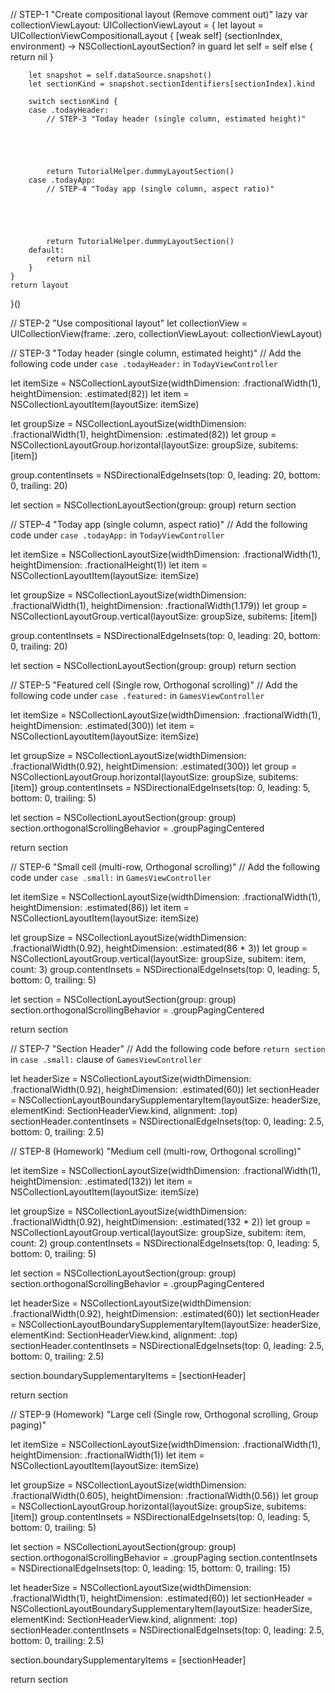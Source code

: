 // STEP-1 "Create compositional layout (Remove comment out)"
lazy var collectionViewLayout: UICollectionViewLayout = {
    let layout = UICollectionViewCompositionalLayout { [weak self] (sectionIndex, environment) -> NSCollectionLayoutSection? in
        guard let self = self else { return nil }

        let snapshot = self.dataSource.snapshot()
        let sectionKind = snapshot.sectionIdentifiers[sectionIndex].kind

        switch sectionKind {
        case .todayHeader:
            // STEP-3 "Today header (single column, estimated height)"





            return TutorialHelper.dummyLayoutSection()
        case .todayApp:
            // STEP-4 "Today app (single column, aspect ratio)"





            return TutorialHelper.dummyLayoutSection()
        default:
            return nil
        }
    }
    return layout
}()


// STEP-2 "Use compositional layout"
let collectionView = UICollectionView(frame: .zero, collectionViewLayout: collectionViewLayout)


// STEP-3 "Today header (single column, estimated height)"
// Add the following code under `case .todayHeader:` in `TodayViewController`

let itemSize = NSCollectionLayoutSize(widthDimension: .fractionalWidth(1), heightDimension: .estimated(82))
let item = NSCollectionLayoutItem(layoutSize: itemSize)

let groupSize = NSCollectionLayoutSize(widthDimension: .fractionalWidth(1), heightDimension: .estimated(82))
let group = NSCollectionLayoutGroup.horizontal(layoutSize: groupSize, subitems: [item])

group.contentInsets = NSDirectionalEdgeInsets(top: 0, leading: 20, bottom: 0, trailing: 20)

let section = NSCollectionLayoutSection(group: group)
return section


// STEP-4 "Today app (single column, aspect ratio)"
// Add the following code under `case .todayApp:` in `TodayViewController`

let itemSize = NSCollectionLayoutSize(widthDimension: .fractionalWidth(1), heightDimension: .fractionalHeight(1))
let item = NSCollectionLayoutItem(layoutSize: itemSize)

let groupSize = NSCollectionLayoutSize(widthDimension: .fractionalWidth(1), heightDimension: .fractionalWidth(1.179))
let group = NSCollectionLayoutGroup.vertical(layoutSize: groupSize, subitems: [item])

group.contentInsets = NSDirectionalEdgeInsets(top: 0, leading: 20, bottom: 0, trailing: 20)

let section = NSCollectionLayoutSection(group: group)
return section


// STEP-5 "Featured cell (Single row, Orthogonal scrolling)"
// Add the following code under `case .featured:` in `GamesViewController`

let itemSize = NSCollectionLayoutSize(widthDimension: .fractionalWidth(1), heightDimension: .estimated(300))
let item = NSCollectionLayoutItem(layoutSize: itemSize)

let groupSize = NSCollectionLayoutSize(widthDimension: .fractionalWidth(0.92), heightDimension: .estimated(300))
let group = NSCollectionLayoutGroup.horizontal(layoutSize: groupSize, subitems: [item])
group.contentInsets = NSDirectionalEdgeInsets(top: 0, leading: 5, bottom: 0, trailing: 5)

let section = NSCollectionLayoutSection(group: group)
section.orthogonalScrollingBehavior = .groupPagingCentered

return section


// STEP-6 "Small cell (multi-row, Orthogonal scrolling)"
// Add the following code under `case .small:` in `GamesViewController`

let itemSize = NSCollectionLayoutSize(widthDimension: .fractionalWidth(1), heightDimension: .estimated(86))
let item = NSCollectionLayoutItem(layoutSize: itemSize)

let groupSize = NSCollectionLayoutSize(widthDimension: .fractionalWidth(0.92), heightDimension: .estimated(86 * 3))
let group = NSCollectionLayoutGroup.vertical(layoutSize: groupSize, subitem: item, count: 3)
group.contentInsets = NSDirectionalEdgeInsets(top: 0, leading: 5, bottom: 0, trailing: 5)

let section = NSCollectionLayoutSection(group: group)
section.orthogonalScrollingBehavior = .groupPagingCentered

return section


// STEP-7 "Section Header"
// Add the following code before `return section` in `case .small:` clause of `GamesViewController`

let headerSize = NSCollectionLayoutSize(widthDimension: .fractionalWidth(0.92), heightDimension: .estimated(60))
let sectionHeader = NSCollectionLayoutBoundarySupplementaryItem(layoutSize: headerSize, elementKind: SectionHeaderView.kind, alignment: .top)
sectionHeader.contentInsets = NSDirectionalEdgeInsets(top: 0, leading: 2.5, bottom: 0, trailing: 2.5)


// STEP-8 (Homework) "Medium cell (multi-row, Orthogonal scrolling)"

let itemSize = NSCollectionLayoutSize(widthDimension: .fractionalWidth(1), heightDimension: .estimated(132))
let item = NSCollectionLayoutItem(layoutSize: itemSize)

let groupSize = NSCollectionLayoutSize(widthDimension: .fractionalWidth(0.92), heightDimension: .estimated(132 * 2))
let group = NSCollectionLayoutGroup.vertical(layoutSize: groupSize, subitem: item, count: 2)
group.contentInsets = NSDirectionalEdgeInsets(top: 0, leading: 5, bottom: 0, trailing: 5)

let section = NSCollectionLayoutSection(group: group)
section.orthogonalScrollingBehavior = .groupPagingCentered

let headerSize = NSCollectionLayoutSize(widthDimension: .fractionalWidth(0.92), heightDimension: .estimated(60))
let sectionHeader = NSCollectionLayoutBoundarySupplementaryItem(layoutSize: headerSize, elementKind: SectionHeaderView.kind, alignment: .top)
sectionHeader.contentInsets = NSDirectionalEdgeInsets(top: 0, leading: 2.5, bottom: 0, trailing: 2.5)

section.boundarySupplementaryItems = [sectionHeader]

return section


// STEP-9 (Homework) "Large cell (Single row, Orthogonal scrolling, Group paging)"

let itemSize = NSCollectionLayoutSize(widthDimension: .fractionalWidth(1), heightDimension: .fractionalWidth(1))
let item = NSCollectionLayoutItem(layoutSize: itemSize)

let groupSize = NSCollectionLayoutSize(widthDimension: .fractionalWidth(0.605), heightDimension: .fractionalWidth(0.56))
let group = NSCollectionLayoutGroup.horizontal(layoutSize: groupSize, subitems: [item])
group.contentInsets = NSDirectionalEdgeInsets(top: 0, leading: 5, bottom: 0, trailing: 5)

let section = NSCollectionLayoutSection(group: group)
section.orthogonalScrollingBehavior = .groupPaging
section.contentInsets = NSDirectionalEdgeInsets(top: 0, leading: 15, bottom: 0, trailing: 15)

let headerSize = NSCollectionLayoutSize(widthDimension: .fractionalWidth(1), heightDimension: .estimated(60))
let sectionHeader = NSCollectionLayoutBoundarySupplementaryItem(layoutSize: headerSize, elementKind: SectionHeaderView.kind, alignment: .top)
sectionHeader.contentInsets = NSDirectionalEdgeInsets(top: 0, leading: 2.5, bottom: 0, trailing: 2.5)

section.boundarySupplementaryItems = [sectionHeader]

return section
